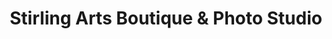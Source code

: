 ---
title: "Stirling Arts Boutique & Photo Studio"
url: /hudson/stirling-arts-boutique-and-photo-studio/
shop: clothes
---